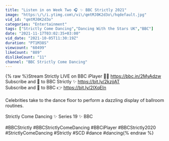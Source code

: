 ```yaml
---
title: "Listen in on Week Two 🎧 ✨ BBC Strictly 2021"
image: "https:\/\/i.ytimg.com\/vi\/qmtMJ0K2d3o\/hqdefault.jpg"
vid_id: "qmtMJ0K2d3o"
categories: "Entertainment"
tags: ["Strictly Come Dancing","Dancing With the Stars UK","BBC"]
date: "2021-11-17T03:02:35+03:00"
vid_date: "2021-10-05T11:30:19Z"
duration: "PT1M38S"
viewcount: "60499"
likeCount: "889"
dislikeCount: "11"
channel: "BBC Strictly Come Dancing"
---
```

{% raw %}Stream Strictly LIVE on BBC iPlayer 💃🕺 <a rel="nofollow" target="blank" href="https://bbc.in/2MyAdzw">https://bbc.in/2MyAdzw</a><br />Subscribe and 🔔 to BBC Strictly ✨ <a rel="nofollow" target="blank" href="https://bit.ly/2kzjjAT">https://bit.ly/2kzjjAT</a><br />Subscribe and 🔔 to BBC 👉 <a rel="nofollow" target="blank" href="https://bit.ly/2IXqEIn">https://bit.ly/2IXqEIn</a><br /><br />Celebrities take to the dance floor to perform a dazzling display of ballroom routines.<br /><br />Strictly Come Dancing ✨ Series 19 ✨ BBC<br /><br />#BBCStrictly #BBCStrictlyComeDancing #BBCiPlayer #BBCStrictly2020 #StrictlyComeDancing #Strictly #SCD #dance #dancing{% endraw %}
